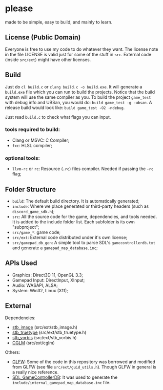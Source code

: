 # please
made to be simple, easy to build, and mainly to learn.

## License (Public Domain)
Everyone is free to use my code to do whatever they want.
The license note in the file LICENSE is valid just for some of the stuff in `src`.
External code (inside `src/ext`) might have other licenses.

## Build
Just do `cl build.c` or `clang build.c -o build.exe`. It will generate a `build.exe` file which you can run to build the projects. Notice that the build system will use the same compiler as you.
To build the project `game_test` with debug info and UBSan, you would do: `build game_test -g -ubsan`.
A release build would look like: `build game_test -O2 -ndebug`.

Just read `build.c` to check what flags you can input.

### tools required to build:
* Clang or MSVC: C Compiler;
* `fxc`: HLSL compiler;

### optional tools:
* `llvm-rc` or `rc`: Resource (`.rc`) files compiler. Needed if passing the `-rc` flag;

## Folder Structure
* `build`: The default build directory. It is automatically generated;
* `include`: Where we place generated or third-party headers (such as `discord_game_sdk.h`);
* `src`: All the source code for the game, dependencies, and tools needed. It is added to the include folder list. Each subfolder is its own "subproject";
* `src/game_*`: game code;
* `src/ext`: External code distributed under it's own license;
* `src/gamepad_db_gen`: A simple tool to parse SDL's `gamecontrollerdb.txt` and generate a `gamepad_map_database.inc`;

## APIs Used
* Graphics: Direct3D 11, OpenGL 3.3;
* Gamepad Input: DirectInput, XInput;
* Audio: WASAPI, ALSA;
* System: Win32, Linux (X11);

## External
Dependencies:
* [stb_image](https://github.com/nothings/stb/blob/master/stb_image.h) (src/ext/stb_image.h)
* [stb_truetype](https://github.com/nothings/stb/blob/master/stb_truetype.h) (src/ext/stb_truetype.h)
* [stb_vorbis](https://github.com/nothings/stb/blob/master/stb_vorbis.c) (src/ext/stb_vorbis.h)
* [CGLM](https://github.com/recp/cglm) (src/ext/cglm)

Others:
* [GLFW](https://github.com/glfw/glfw): Some of the code in this repository was borrowed and modified from GLFW (see file `src/ext/guid_utils.h`). Though GLFW in general is a really nice reference.
* [SDL_GameControllerDB](https://github.com/gabomdq/SDL_GameControllerDB): It was used to generate the `include/internal_gamepad_map_database.inc` file.